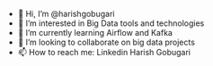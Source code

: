 - 👋 Hi, I’m @harishgobugari
- 👀 I’m interested in Big Data tools and technologies
- 🌱 I’m currently learning Airflow and Kafka
- 💞️ I’m looking to collaborate on big data projects
- 📫 How to reach me: Linkedin Harish Gobugari

<!---
harishgobugari/harishgobugari is a ✨ special ✨ repository because its `README.md` (this file) appears on your GitHub profile.
You can click the Preview link to take a look at your changes.
--->
